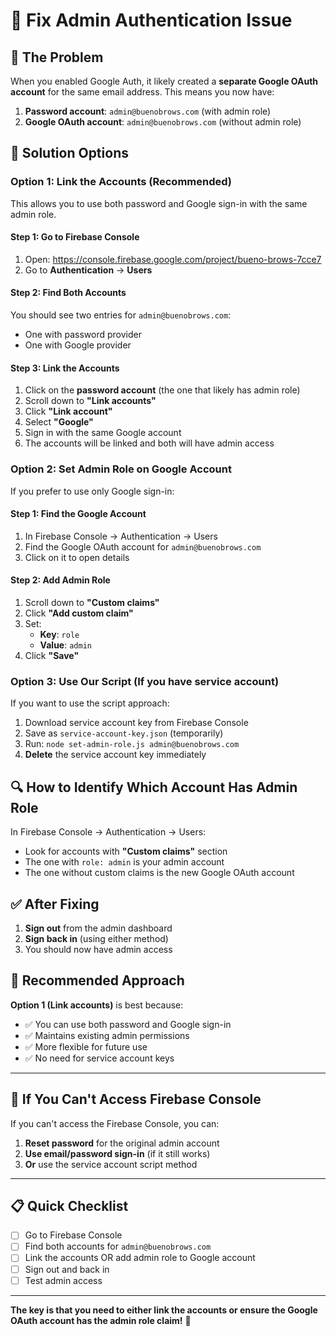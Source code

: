# 🔧 Fix Admin Authentication Issue

## 🎯 The Problem

When you enabled Google Auth, it likely created a **separate Google OAuth account** for the same email address. This means you now have:
1. **Password account**: `admin@buenobrows.com` (with admin role)
2. **Google OAuth account**: `admin@buenobrows.com` (without admin role)

## 🚀 Solution Options

### Option 1: Link the Accounts (Recommended)

This allows you to use both password and Google sign-in with the same admin role.

#### Step 1: Go to Firebase Console
1. Open: https://console.firebase.google.com/project/bueno-brows-7cce7
2. Go to **Authentication** → **Users**

#### Step 2: Find Both Accounts
You should see two entries for `admin@buenobrows.com`:
- One with password provider
- One with Google provider

#### Step 3: Link the Accounts
1. Click on the **password account** (the one that likely has admin role)
2. Scroll down to **"Link accounts"**
3. Click **"Link account"**
4. Select **"Google"**
5. Sign in with the same Google account
6. The accounts will be linked and both will have admin access

### Option 2: Set Admin Role on Google Account

If you prefer to use only Google sign-in:

#### Step 1: Find the Google Account
1. In Firebase Console → Authentication → Users
2. Find the Google OAuth account for `admin@buenobrows.com`
3. Click on it to open details

#### Step 2: Add Admin Role
1. Scroll down to **"Custom claims"**
2. Click **"Add custom claim"**
3. Set:
   - **Key**: `role`
   - **Value**: `admin`
4. Click **"Save"**

### Option 3: Use Our Script (If you have service account)

If you want to use the script approach:

1. Download service account key from Firebase Console
2. Save as `service-account-key.json` (temporarily)
3. Run: `node set-admin-role.js admin@buenobrows.com`
4. **Delete** the service account key immediately

## 🔍 How to Identify Which Account Has Admin Role

In Firebase Console → Authentication → Users:
- Look for accounts with **"Custom claims"** section
- The one with `role: admin` is your admin account
- The one without custom claims is the new Google OAuth account

## ✅ After Fixing

1. **Sign out** from the admin dashboard
2. **Sign back in** (using either method)
3. You should now have admin access

## 🎯 Recommended Approach

**Option 1 (Link accounts)** is best because:
- ✅ You can use both password and Google sign-in
- ✅ Maintains existing admin permissions
- ✅ More flexible for future use
- ✅ No need for service account keys

---

## 🚨 If You Can't Access Firebase Console

If you can't access the Firebase Console, you can:

1. **Reset password** for the original admin account
2. **Use email/password sign-in** (if it still works)
3. **Or** use the service account script method

---

## 📋 Quick Checklist

- [ ] Go to Firebase Console
- [ ] Find both accounts for `admin@buenobrows.com`
- [ ] Link the accounts OR add admin role to Google account
- [ ] Sign out and back in
- [ ] Test admin access

---

**The key is that you need to either link the accounts or ensure the Google OAuth account has the admin role claim!** 🎉
